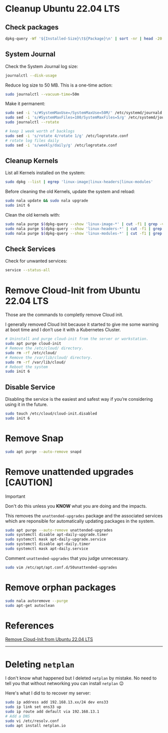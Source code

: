 # Cleanup Ubuntu 22.04 LTS

## Check packages
```sh
dpkg-query -Wf '${Installed-Size}\t${Package}\n' | sort -nr | head -20
```

## System Journal
Check the System Journal log size:
```sh
journalctl --disk-usage
```

Reduce log size to 50 MB. This is a one-time action:
```sh
sudo journalctl --vacuum-time=50m
```

Make it permanent:
```sh
sudo sed -i 's/#SystemMaxUse=/SystemMaxUse=50M/' /etc/systemd/journald.conf
sudo sed -i 's/#SystemMaxFiles=100/SystemMaxFiles=5/g' /etc/systemd/journald.conf
sudo journalctl --rotate
```

```sh
# keep 1 week worth of backlogs
sudo sed -i 's/rotate 4/rotate 1/g' /etc/logrotate.conf
# rotate log files daily
sudo sed -i 's/weekly/daily/g' /etc/logrotate.conf
```

## Cleanup Kernels
List all Kernels installed on the system:
```sh
sudo dpkg --list | egrep 'linux-image|linux-headers|linux-modules'
```

Before cleaning the old Kernels, update the system and reload:
```sh
sudo nala update && sudo nala upgrade
sudo init 6
```

Clean the old kernels with:
```sh
sudo nala purge $(dpkg-query --show 'linux-image-*' | cut -f1 | grep -v "$(uname -r | cut -f1 -d '-'))")
sudo nala purge $(dpkg-query --show 'linux-headers-*' | cut -f1 | grep -v "$(uname -r | cut -f1 -d '-')")
sudo nala purge $(dpkg-query --show 'linux-modules-*' | cut -f1 | grep -v "$(uname -r | cut -f1 -d '-')")
```

## Check Services
Check for unwanted services:
```sh
service --status-all
```

# Remove Cloud-Init from Ubuntu 22.04 LTS
Those are the commands to completly remove Cloud init.

I generally removed Cloud Init because it started to give me some warning at boot time and I don’t use it with a Kubernetes Cluster.

```sh
# Uninstall and purge cloud-init from the server or workstation.
sudo apt purge cloud-init
# Remove the /etc/cloud/ directory.
sudo rm -rf /etc/cloud/
# Remove the /var/lib/cloud/ directory.
sudo rm -rf /var/lib/cloud/
# Reboot the system
sudo init 6
```

## Disable Service
Disabling the service is the easiest and safest way if you’re considering using it in the future.

```sh
sudo touch /etc/cloud/cloud-init.disabled
sudo init 6
```

# Remove Snap
```sh
sudo apt purge --auto-remove snapd
```

# Remove unattended upgrades [CAUTION]
> [!IMPORTANT]  
> Don't do this unless you **KNOW** what you are doing and the impacts.

This removes the `unattended-upgrades` package and the associated services which are reponsible for automatically updating packages in the system.
```sh
sudo apt purge --auto-remove unattended-upgrades
sudo systemctl disable apt-daily-upgrade.timer
sudo systemctl mask apt-daily-upgrade.service
sudo systemctl disable apt-daily.timer
sudo systemctl mask apt-daily.service
```

Comment `unattended-upgrades` that you judge unnecessary.
```sh
sudo vim /etc/apt/apt.conf.d/50unattended-upgrades
```

# Remove orphan packages
```sh
sudo nala autoremove --purge
sudo apt-get autoclean
```

# References
[Remove Cloud-Init from Ubuntu 22.04 LTS](https://notes.n3s0.tech/posts/20221208145448/)  

---

# Deleting `netplan`
I don't know what happened but I deleted `netplan` by mistake. No need to tell you that without networking you can install `netplan` 😉

Here's what I did to to recover my server:
```sh
sudo ip address add 192.168.13.xx/24 dev ens33
sudo ip link set ens33 up
sudo ip route add default via 192.168.13.1
# Add a DNS
sudo vi /etc/resolv.conf
sudo apt install netplan.io
```
